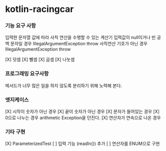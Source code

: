 # kotlin-racingcar

### 기능 요구 사항

입력한 문자열 값에 따라 사칙 연산을 수행할 수 있는 계산기
입력값이 null이거나 빈 공백 문자일 경우 IllegalArgumentException throw
사칙연산 기호가 아닌 경우 IllegalArgumentException throw

[X] 덧셈
[X] 뺄셈
[X] 곱셈
[X] 나눗셈

### 프로그래밍 요구사항

메서드가 너무 많은 일을 하지 않도록 분리하기 위해 노력해 본다.

### 엣지케이스

[X] 시작이 숫자가 아닌 경우
[X] 끝이 숫자가 아닌 경우
[X] 문자가 들어있는 경우
[X] 0으로 나누는 경우 arithmetic Exception을 던진다.
[X] 연산자가 연속으로 나온 경우

### 기타 구현

[X] ParameterizedTest
[ ] 입력 기능 (readln()) 추가
[ ] 연산자를 ENUM으로 구현